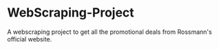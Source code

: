 # WebScraping-Project
A webscraping project to get all the promotional deals from Rossmann's official website.
